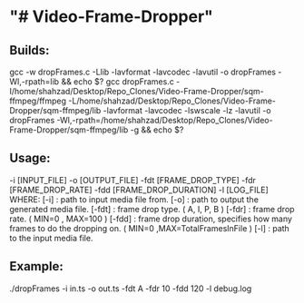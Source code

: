 "# Video-Frame-Dropper" 
=======================

Builds:
------
gcc -w dropFrames.c -Llib -lavformat -lavcodec -lavutil -o dropFrames -Wl,-rpath=lib && echo $?
gcc dropFrames.c -I/home/shahzad/Desktop/Repo_Clones/Video-Frame-Dropper/sqm-ffmpeg/ffmpeg -L/home/shahzad/Desktop/Repo_Clones/Video-Frame-Dropper/sqm-ffmpeg/lib -lavformat -lavcodec -lswscale -lz -lavutil -o dropFrames -Wl,-rpath=/home/shahzad/Desktop/Repo_Clones/Video-Frame-Dropper/sqm-ffmpeg/lib -g && echo $?

Usage:
------
-i [INPUT_FILE] -o [OUTPUT_FILE] -fdt [FRAME_DROP_TYPE] -fdr [FRAME_DROP_RATE] -fdd [FRAME_DROP_DURATION] -l [LOG_FILE]
WHERE:
      [-i]     : path to input media file from. 
      [-o]     : path to output the generated media file. 
      [-fdt]   : frame drop type. ( A, I, P, B ) 
      [-fdr]   : frame drop rate. ( MIN=0 , MAX=100 )
      [-fdd]   : frame drop duration, specifies how many frames to do the dropping on. ( MIN=0 ,MAX=TotalFramesInFile )
      [-l]     : path to the input media file.

Example:
--------
./dropFrames -i in.ts -o out.ts -fdt A -fdr 10 -fdd 120 -l debug.log
